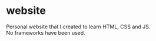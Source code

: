 # website
Personal website that I created to learn HTML, CSS and JS.  
No frameworks have been used. 
